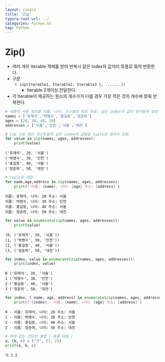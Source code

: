 ```yaml
---
layout: single
title: 'Zip'
typora-root-url: ../
categories: Python.03
tag: Python
---
```


# Zip()

- 여러 개의 Iterable 객체를 받아 반복시 같은 index의 값끼리 튜플로 묶어 반환한다.
- 구문
    - `zip(Iterable1, Iterable2, Iterable3 [, .......])`
        - Iterable 2개이상.전달한다.
- 각 Iterable이 제공하는 원소의 개수가가 다를 경우 가장 적은 것의 개수에 맞춰 반복한다.


```python
# 네명의 사람 정보를 이름, 나이, 주소별로 따로 저장. 같은 index의 값이 한사람의 정보
names = ['유재석','박명수','홍길동','정준하']
ages = [20, 30, 40, 50]
addresses = ['서울','인천','서울','대전']
```


```python
# zip 으로 묶인 리스트들의 같은 index의 값들을 tuple로 묶어서 반환.
for value in zip(names, ages, addresses):
    print(value)
```

    ('유재석', 20, '서울')
    ('박명수', 30, '인천')
    ('홍길동', 40, '서울')
    ('정준하', 50, '대전')



```python
# tuple로 대입
for name,age,address in zip(names, ages, addresses): 
    print(f'이름: {name}, 나이: {age} 주소: {address}')
```

    이름: 유재석, 나이: 20 주소: 서울
    이름: 박명수, 나이: 30 주소: 인천
    이름: 홍길동, 나이: 40 주소: 서울
    이름: 정준하, 나이: 50 주소: 대전



```python
for value in enumerate(zip(names, ages, addresses)):
    print(value)
```

    (0, ('유재석', 20, '서울'))
    (1, ('박명수', 30, '인천'))
    (2, ('홍길동', 40, '서울'))
    (3, ('정준하', 50, '대전'))



```python
for index, value in enumerate(zip(names, ages, addresses)):
    print(index, value)
```

    0 ('유재석', 20, '서울')
    1 ('박명수', 30, '인천')
    2 ('홍길동', 40, '서울')
    3 ('정준하', 50, '대전')



```python
for index, ( name, age, address) in enumerate(zip(names, ages, addresses)):
    print(f'{index} - 이름: {name}, 나이: {age} 주소: {address}')     
```

    0 - 이름: 유재석, 나이: 20 주소: 서울
    1 - 이름: 박명수, 나이: 30 주소: 인천
    2 - 이름: 홍길동, 나이: 40 주소: 서울
    3 - 이름: 정준하, 나이: 50 주소: 대전



```python
# 위에 있는 간단한 설명 ( 튜플 대입 )
a, (b, c) = ("가", (1, 2))
print(a, b, c)
```

    가 1 2
